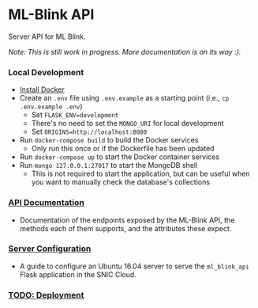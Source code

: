 # ML-Blink API

Server API for ML Blink.

*Note: This is still work in progress. More documentation is on its way :).*

### Local Development
  - [Install Docker](https://www.docker.com/products/docker-desktop)
  - Create an `.env` file using `.env.example` as a starting point (i.e., `cp .env.example .env`)
    - Set `FLASK_ENV=development`
    - There's no need to set the `MONGO_URI` for local development
    - Set `ORIGINS=http://localhost:8080`
  - Run `docker-compose build` to build the Docker services
    - Only run this once or if the Dockerfile has been updated
  - Run `docker-compose up` to start the Docker container services
  - Run `mongo 127.0.0.1:27017` to start the MongoDB shell
    - This is not required to start the application, but can be useful when you want to manually check the database's collections

### [API Documentation](./ml_blink_api/README.md)
  - Documentation of the endpoints exposed by the ML-Blink API, the methods each of them supports, and the attributes these expect.

### [Server Configuration](./documentation/server-config.md)
  - A guide to configure an Ubuntu 16.04 server to serve the `ml_blink_api` Flask application in the SNIC Cloud.

### [TODO: Deployment](./)
